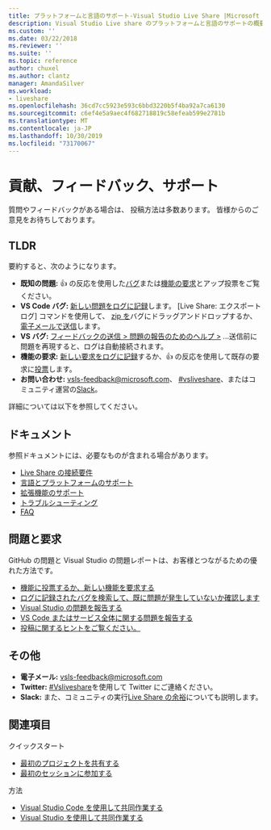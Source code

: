 ```yaml
---
title: プラットフォームと言語のサポート-Visual Studio Live Share |Microsoft Docs
description: Visual Studio Live share のプラットフォームと言語のサポートの概要を説明します。
ms.custom: ''
ms.date: 03/22/2018
ms.reviewer: ''
ms.suite: ''
ms.topic: reference
author: chuxel
ms.author: clantz
manager: AmandaSilver
ms.workload:
- liveshare
ms.openlocfilehash: 36cd7cc5923e593c6bbd3220b5f4ba92a7ca6130
ms.sourcegitcommit: c6ef4e5a9aec4f682718819c58efeab599e2781b
ms.translationtype: MT
ms.contentlocale: ja-JP
ms.lasthandoff: 10/30/2019
ms.locfileid: "73170067"
---
```

<!--
Copyright © Microsoft Corporation
All rights reserved.
Creative Commons Attribution 4.0 License (International): https://creativecommons.org/licenses/by/4.0/legalcode
-->

# <a name="contributing-feedback-and-support"></a>貢献、フィードバック、サポート

質問やフィードバックがある場合は、 投稿方法は多数あります。 皆様からのご意見をお待ちしております。

## <a name="tldr"></a>TLDR

要約すると、次のようになります。

- **既知の問題:** 👍 の反応を使用した[バグ](https://aka.ms/vsls-bugs)または[機能の要求](https://aka.ms/vsls-feature-requests)とアップ投票をご覧ください。
- **VS Code バグ:** [新しい問題をログに記録](https://aka.ms/vsls-new-issue)します。 [Live Share: エクスポートログ] コマンドを使用して、 [zip を](https://help.github.com/articles/file-attachments-on-issues-and-pull-requests/)バグにドラッグアンドドロップするか、[電子メールで送信](mailto:vsls-feedback@microsoft.com)します。
- **VS バグ:** [フィードバックの送信 > 問題の報告のためのヘルプ >](https://docs.microsoft.com/en-us/visualstudio/ide/how-to-report-a-problem-with-visual-studio-2017) ...送信前に問題を再現すると、ログは自動接続されます。
- **機能の要求:** [新しい要求をログに記録](https://aka.ms/vsls-new-issue)するか、👍 の反応を使用して既存の要求に[投票](https://aka.ms/vsls-feature-requests)します。
- **お問い合わせ:** [vsls-feedback@microsoft.com](mailto:vsls-feedback@microsoft.com)、 [#vsliveshare](https://aka.ms/vsls-twitter)、またはコミュニティ運営の[Slack](https://aka.ms/vsls-slack)。

詳細については以下を参照してください。

## <a name="documentation"></a>ドキュメント

参照ドキュメントには、必要なものが含まれる場合があります。

- [Live Share の接続要件](reference/connectivity.md)
- [言語とプラットフォームのサポート](reference/platform-support.md)
- [拡張機能のサポート](reference/extensions.md)
- [トラブルシューティング](troubleshooting.md)
- [FAQ](faq.md)

## <a name="issues-and-requests"></a>問題と要求

GitHub の問題と Visual Studio の問題レポートは、お客様とつながるための優れた方法です。

- [機能に投票するか、新しい機能を要求する](https://aka.ms/vsls-feature-requests)
- [ログに記録されたバグを検索して、既に問題が発生していないか確認します](https://aka.ms/vsls-bugs)
- [Visual Studio の問題を報告する](https://aka.ms/vsls-vsproblem)
- [VS Code またはサービス全体に関する問題を報告する](https://aka.ms/vsls-vscodeproblem)
- [投稿に関するヒントをご覧ください。](https://aka.ms/vsls-problemtips)

## <a name="other"></a>その他

- **電子メール:** [vsls-feedback@microsoft.com](mailto:vsls-feedback@microsoft.com)
- **Twitter:** [#Vsliveshare](https://aka.ms/vsls-twitter)を使用して Twitter にご連絡ください。
- **Slack:** また、コミュニティの実行[Live Share の余裕](https://aka.ms/vsls-slack)についても説明します。

## <a name="see-also"></a>関連項目

クイックスタート

- [最初のプロジェクトを共有する](quickstart/share.md)
- [最初のセッションに参加する](quickstart/join.md)

方法

- [Visual Studio Code を使用して共同作業する](how-to-guides/vscode.md)
- [Visual Studio を使用して共同作業する](how-to-guides/vs.md)

